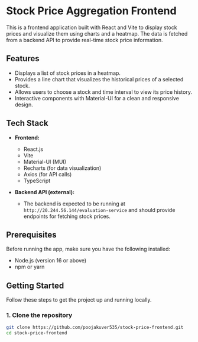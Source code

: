 # Stock Price Aggregation Frontend

This is a frontend application built with React and Vite to display stock prices and visualize them using charts and a heatmap. The data is fetched from a backend API to provide real-time stock price information.

## Features

- Displays a list of stock prices in a heatmap.
- Provides a line chart that visualizes the historical prices of a selected stock.
- Allows users to choose a stock and time interval to view its price history.
- Interactive components with Material-UI for a clean and responsive design.

## Tech Stack

- **Frontend:**

  - React.js
  - Vite
  - Material-UI (MUI)
  - Recharts (for data visualization)
  - Axios (for API calls)
  - TypeScript

- **Backend API (external):**
  - The backend is expected to be running at `http://20.244.56.144/evaluation-service` and should provide endpoints for fetching stock prices.

## Prerequisites

Before running the app, make sure you have the following installed:

- Node.js (version 16 or above)
- npm or yarn

## Getting Started

Follow these steps to get the project up and running locally.

### 1. Clone the repository

```bash
git clone https://github.com/poojakuver535/stock-price-frontend.git
cd stock-price-frontend
```
